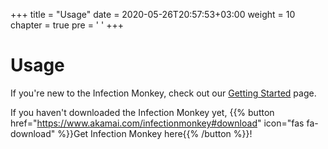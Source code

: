 +++
title = "Usage"
date = 2020-05-26T20:57:53+03:00
weight = 10
chapter = true
pre = '<i class="fas fa-users-cog"></i> '
+++

# Usage

If you're new to the Infection Monkey, check out our [Getting Started](getting-started) page.

If you haven't downloaded the Infection Monkey yet, {{% button href="https://www.akamai.com/infectionmonkey#download" icon="fas fa-download" %}}Get Infection Monkey here{{% /button %}}!
